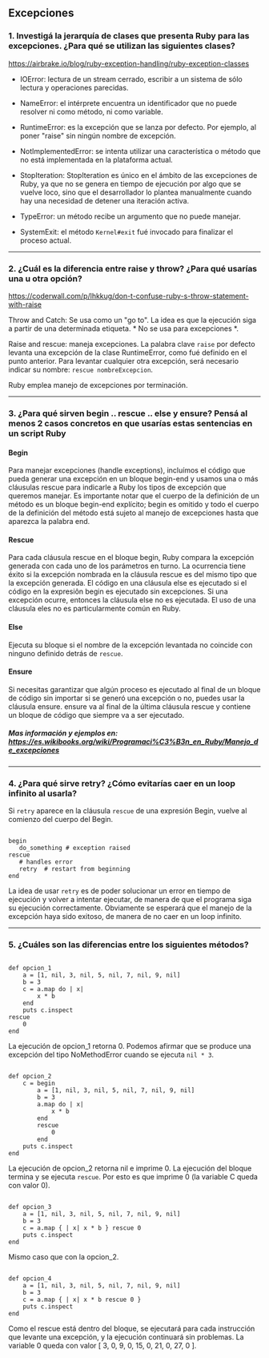 ## Excepciones

### 1. Investigá la jerarquía de clases que presenta Ruby para las excepciones. ¿Para qué se utilizan las siguientes clases?

https://airbrake.io/blog/ruby-exception-handling/ruby-exception-classes

- IOError: lectura de un stream cerrado, escribir a un sistema de sólo lectura y operaciones parecidas.

- NameError: el intérprete encuentra un identificador que no puede resolver ni como método, ni como variable.

- RuntimeError: es la excepción que se lanza por defecto. Por ejemplo, al poner "raise" sin ningún nombre de excepción.

- NotImplementedError: se intenta utilizar una característica o método que no está implementada en la plataforma actual.

- StopIteration: StopIteration es único en el ámbito de las excepciones de Ruby, ya que no se genera en tiempo de ejecución por algo que se vuelve loco, sino que el desarrollador lo plantea manualmente cuando hay una necesidad de detener una iteración activa.

- TypeError: un método recibe un argumento que no puede manejar.

- SystemExit: el método ` Kernel#exit ` fué invocado para finalizar el proceso actual.

___

### 2. ¿Cuál es la diferencia entre raise y throw? ¿Para qué usarías una u otra opción?

https://coderwall.com/p/lhkkug/don-t-confuse-ruby-s-throw-statement-with-raise

Throw and Catch: Se usa como un "go to". La idea es que la ejecución siga a partir de una determinada etiqueta. * No se usa para excepciones *.

Raise and rescue: maneja excepciones. La palabra clave ` raise ` por defecto levanta una excepción de la clase RuntimeError, como fué definido en el punto anterior. Para levantar cualquier otra excepción, será necesario indicar su nombre: ` rescue nombreExcepcion `.

Ruby emplea manejo de excepciones por terminación.

___

### 3. ¿Para qué sirven begin .. rescue .. else y ensure? Pensá al menos 2 casos concretos en que usarías estas sentencias en un script Ruby

#### Begin

Para manejar excepciones (handle exceptions), incluímos el código que pueda generar una excepción en un bloque begin-end y usamos una o más cláusulas rescue para indicarle a Ruby los tipos de excepción que queremos manejar. Es importante notar que el cuerpo de la definición de un método es un bloque begin-end explícito; begin es omitido y todo el cuerpo de la definición del método está sujeto al manejo de excepciones hasta que aparezca la palabra end.

#### Rescue

Para cada cláusula rescue en el bloque begin, Ruby compara la excepción generada con cada uno de los parámetros en turno. La ocurrencia tiene éxito si la excepción nombrada en la cláusula rescue es del mismo tipo que la excepción generada. El código en una cláusula else es ejecutado si el código en la expresiôn begin es ejecutado sin excepciones. Si una excepción ocurre, entonces la cláusula else no es ejecutada. El uso de una cláusula eles no es particularmente común en Ruby.

#### Else

Ejecuta su bloque si el nombre de la excepción levantada no coincide con ninguno definido detrás de ` rescue `.

#### Ensure

Si necesitas garantizar que algún proceso es ejecutado al final de un bloque de código sin importar si se generó una excepción o no, puedes usar la cláusula ensure. ensure va al final de la última cláusula rescue y contiene un bloque de código que siempre va a ser ejecutado.

##### Mas información y ejemplos en: https://es.wikibooks.org/wiki/Programaci%C3%B3n_en_Ruby/Manejo_de_excepciones

___

### 4. ¿Para qué sirve retry? ¿Cómo evitarías caer en un loop infinito al usarla?

Si ` retry ` aparece en la cláusula ` rescue ` de una expresión Begin, vuelve al comienzo del cuerpo del Begin.

~~~

begin
   do_something # exception raised
rescue
   # handles error
   retry  # restart from beginning
end

~~~

La idea de usar ` retry ` es de poder solucionar un error en tiempo de ejecución y volver a intentar ejecutar, de manera de que el programa siga su ejecución correctamente. Obviamente se esperará que el manejo de la excepción haya sido exitoso, de manera de no caer en un loop infinito.

___

### 5. ¿Cuáles son las diferencias entre los siguientes métodos?

~~~

def opcion_1
    a = [1, nil, 3, nil, 5, nil, 7, nil, 9, nil]
    b = 3
    c = a.map do | x|
        x * b
    end
    puts c.inspect
rescue
    0
end

~~~

La ejecución de opcion_1 retorna 0. Podemos afirmar que se produce una excepción del tipo NoMethodError cuando se ejecuta ` nil * 3 `.

~~~

def opcion_2
    c = begin
        a = [1, nil, 3, nil, 5, nil, 7, nil, 9, nil]
        b = 3
        a.map do | x|
            x * b
        end
        rescue
            0
        end
    puts c.inspect
end

~~~

La ejecución de opcion_2 retorna nil e imprime 0. La ejecución del bloque termina y se ejecuta ` rescue `. Por esto es que imprime 0 (la variable C queda con valor 0). 

~~~

def opcion_3
    a = [1, nil, 3, nil, 5, nil, 7, nil, 9, nil]
    b = 3
    c = a.map { | x| x * b } rescue 0
    puts c.inspect
end

~~~

Mismo caso que con la opcion_2.

~~~

def opcion_4
    a = [1, nil, 3, nil, 5, nil, 7, nil, 9, nil]
    b = 3
    c = a.map { | x| x * b rescue 0 }
    puts c.inspect
end

~~~

Como el rescue está dentro del bloque, se ejecutará para cada instrucción que levante una excepción, y la ejecución continuará sin problemas. La variable 0 queda con valor [ 3, 0, 9, 0, 15, 0, 21, 0, 27, 0 ].

